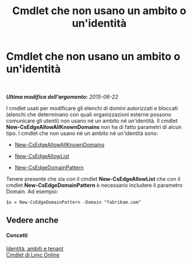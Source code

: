 ﻿---
title: Cmdlet che non usano un ambito o un'identità
TOCTitle: Cmdlet che non usano un ambito o un'identità
ms:assetid: 9c50c732-3c64-4b6a-96fd-8f528eb739ce
ms:mtpsurl: https://technet.microsoft.com/it-it/library/Dn362824(v=OCS.15)
ms:contentKeyID: 56269964
ms.date: 08/24/2015
mtps_version: v=OCS.15
ms.translationtype: HT
---

# Cmdlet che non usano un ambito o un'identità

 

_**Ultima modifica dell'argomento:** 2015-06-22_

I cmdlet usati per modificare gli elenchi di domini autorizzati e bloccati (elenchi che determinano con quali organizzazioni esterne possono comunicare gli utenti) non usano né un ambito né un'identità. Il cmdlet **New-CsEdgeAllowAllKnownDomains** non ha di fatto parametri di alcun tipo. I cmdlet che non usano né un ambito né un'identità sono:

  - [New-CsEdgeAllowAllKnownDomains](https://docs.microsoft.com/powershell/module/skype/New-CsEdgeAllowAllKnownDomains)

  - [New-CsEdgeAllowList](new-csedgeallowlist.md)

  - [New-CsEdgeDomainPattern](new-csedgedomainpattern.md)

Tenere presente che sia con il cmdlet **New-CsEdgeAllowList** che con il cmdlet **New-CsEdgeDomainPattern** è necessario includere il parametro Domain. Ad esempio:

    $x = New-CsEdgeDomainPattern -Domain "fabrikam.com"

## Vedere anche

#### Concetti

[Identità, ambiti e tenant](identities-scopes-and-tenants-in-skype-for-business-online.md)  
[Cmdlet di Lync Online](the-skype-for-business-online-cmdlets.md)

